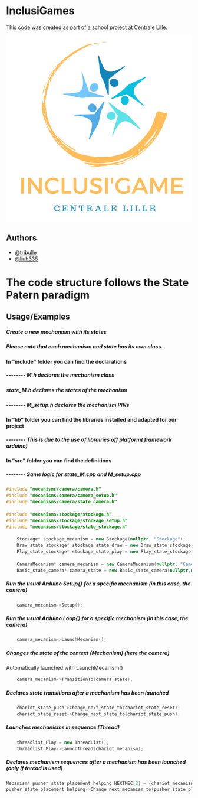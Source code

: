 
# InclusiGames

This code was created as part of a school project at Centrale Lille.

![Logo](https://github.com/DeckyProgrammer/Decky/blob/master/Inclusi'game.png)


## Authors

- [@tribulle](https://www.github.com/tribulle)
- [@liuh335](https://www.github.com/liuh335)

# The code structure follows the State Patern paradigm

## Usage/Examples
##### Create a new mechanism with its states
##### Please note that each mechanism and state has its own class.
#### In "include" folder you can find the declarations
##### -------- M.h declares the mechanism class
##### state_M.h declares the states of the mechanism
##### -------- M_setup.h declares the mechanism PINs
#### In "lib" folder you can find the libraries installed and adapted for our project
##### -------- This is due to the use of librairies off platform( framework arduino)
#### In "src" folder you can find the definitions
##### -------- Same logic for state_M.cpp and M_setup.cpp
```c++
#include "mecanisms/camera/camera.h"
#include "mecanisms/camera/camera_setup.h"
#include "mecanisms/camera/state_camera.h"

#include "mecanisms/stockage/stockage.h"
#include "mecanisms/stockage/stockage_setup.h"
#include "mecanisms/stockage/state_stockage.h"

    Stockage* stockage_mecanism = new Stockage(nullptr, "Stockage");
    Draw_state_stockage* stockage_state_draw = new Draw_state_stockage(nullptr,nullptr);
    Play_state_stockage* stockage_state_play = new Play_state_stockage(nullptr,nullptr);

    CameraMecanism* camera_mecanism = new CameraMecanism(nullptr, "Camera");
    Basic_state_camera* camera_state = new Basic_state_camera(nullptr,nullptr);
```
##### Run the usual Arduino Setup{} for a specific mechanism (in this case, the camera)
```c++
    camera_mecanism->Setup();
```
##### Run the usual Arduino Loop{} for a specific mechanism (in this case, the camera)
```c++
    camera_mecanism->LaunchMecanism();
```
##### Changes the state of the context (Mechanism) (here the camera)
Automatically launched with LaunchMecanism()
```c++
    camera_mecanism->TransitionTo(camera_state);
```
##### Declares state transitions after a mechanism has been launched
```c++
    chariot_state_push->Change_next_state_to(chariot_state_reset);
    chariot_state_reset->Change_next_state_to(chariot_state_push);
```
##### Launches mechanisms in sequence (Thread)
```c++
    threadlist_Play = new ThreadList();
    threadlist_Play->LaunchThread(chariot_mecanism);
```
##### Declares mechanism sequences after a mechanism has been launched (only if thread is used)
```c++
Mecanism* pusher_state_placement_helping_NEXTMEC[2] = {chariot_mecanism, permutation_mecanism};
pusher_state_placement_helping->Change_next_mecanism_to(pusher_state_placement_helping_NEXTMEC, 2);
```
